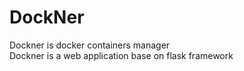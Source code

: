 # DockNer
Dockner is docker containers manager<br>
Dockner is a web application base on flask framework
